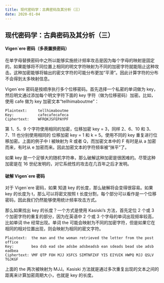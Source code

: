 ```yaml
---
title: 现代密码学：古典密码及其分析（三）
date: 2020-01-04
---
```



## 现代密码学：古典密码及其分析（三）



#### Vigen`ere 密码（多表置换密码）

在单字母替换密码中之所以能够实施统计频率攻击是因为每个字母的映射是固定的。如果能够将不同位置上相同的明文字符映射为不同的加密字符就能阻止这种攻击。这种加密能够将输出的密文字符的可能分布更加“平滑”。因此计算字符的分布不会得到太多映射信息。


Vigen`ere 密码是按顺序执行多个位移密码。首先选择一个私密的单词做为 key，然后明文通过添加每个明文字符下面的 key 字符（做为位移密码）加密。比如，使用 cafe 做为 key 加密文本“tellhimaboutme”：

```
Plaintext:     tellhimaboutme
Key:           cafecafecafeca
Ciphertext:    WFRQKJSFEPAYPF
```
第 1、5、9 个字符使用相同的加密，位移加密 key = 3，同样 2、6、10 和 3、7、11 也分别使用相同的 位移加密 key = 1 和 k = 5。使用不同的 key 重复进行位移加密。上面的例子中 l 被映射为 R 或者 Q，而加密文本中的 F 有时是从 a 加密而来，有时从 e 加密而来。因此加密文本的字符频率被“抹平”了。

如果 key 是一个足够大的随机字符串，那么破解这种加密是很困难的。尽管这种加密是在 16 世纪发明的，对它系统性的攻击在几百年之后才发明。


#### 破解 Vigen`ere 密码

对于 Vigen`ere 密码，如果 知道 key 的长度，那么破解将会变得很容易。如果 key 的长度为 t，那么可以将密文按照 t 长度分割，每个部分可以看作是一个位移密码，因此我们仍然能够使用统计频率攻击方式。

那么如果找出 key 的长度？一个方式是使用 Kasiski’s 方法，首先定位 2 个或 3 个加密字符的重复的部分，因为在英语中 2 个或 3 个字母的单词出现频率较高，比如单词 the 经常出现。单词 the 可能会映射为不同的加密字符，但是如果它在相同的相对位置出现，则会映射为相同的密文字符。

```
Plaintext:  the man and the woman retrieved the letter from the post office
Key:        bea dsb ead sbe adsbe adsbeadsb ean sdeads bead sbe adsb eadbea
Ciphertext: VMF QTP FOH MJJ XSFCS SIMTNFZXF YIS EIYUIK HWPQ MJJ QSLV TGJKGF
```

上面的 the 两次被映射为 MJJ。Kasiski 方法就是通过多次重复出现的文本之间的距离来计算加密周期大小，也就是 key 的长度。